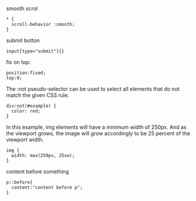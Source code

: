 smooth scrol
```
* {
  scroll-behavior :smooth;
}
```


submit botton 
```
input[type="submit"]{}
```

fix on top:
```
position:fixed;
top:0;
```



The :not pseudo-selector can be used to select all elements that do not match the given CSS rule.
```
div:not(#example) {
  color: red;
}

```

In this example, img elements will have a minimum width of 250px. And as the viewport grows, the image will grow accordingly to be 25 percent of the viewport width.
```
img {
  width: max(250px, 25vw);
}
```


content before something
```
p::before{
  content:"content before p";
}
```

